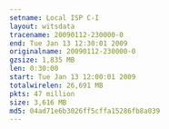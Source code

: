 ```yaml
---
setname: Local ISP C-I
layout: witsdata
tracename: 20090112-230000-0
end: Tue Jan 13 12:30:01 2009
originalname: 20090112-230000-0
gzsize: 1,835 MB
len: 0:30:00
start: Tue Jan 13 12:00:01 2009
totalwirelen: 26,691 MB
pkts: 47 million
size: 3,616 MB
md5: 04ad71e6b3026ff5cffa15286fb8a039
---
```

